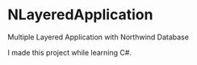 # NLayeredApplication
Multiple Layered Application with Northwind Database

I made this project while learning C#. 
